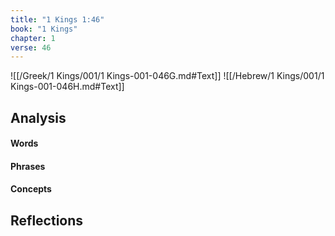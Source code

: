 ```yaml
---
title: "1 Kings 1:46"
book: "1 Kings"
chapter: 1
verse: 46
---
```

![[/Greek/1 Kings/001/1 Kings-001-046G.md#Text]]
![[/Hebrew/1 Kings/001/1 Kings-001-046H.md#Text]]

## Analysis

#### Words

#### Phrases

#### Concepts

## Reflections
